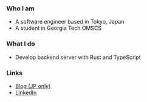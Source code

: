 ### Who I am
- A software engineer based in Tokyo, Japan
- A student in Georgia Tech OMSCS

### What I do
- Develop backend server with Rust and TypeScript

### Links
- [Blog (JP only)](https://blog.shgnkn.io)
- [LinkedIn](https://www.linkedin.com/in/shogo-nakano-59973815b/)

<!--
**shogo-nakano-desu/shogo-nakano-desu** is a ✨ _special_ ✨ repository because its `README.md` (this file) appears on your GitHub profile.

Here are some ideas to get you started:

- 🔭 I’m currently working on ...
- 🌱 I’m currently learning ...
- 👯 I’m looking to collaborate on ...
- 🤔 I’m looking for help with ...
- 💬 Ask me about ...
- 📫 How to reach me: ...
- 😄 Pronouns: ...
- ⚡ Fun fact: ...
-->
